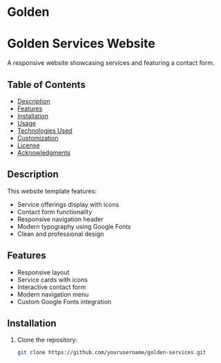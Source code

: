 # Golden

# Golden Services Website

A responsive website showcasing services and featuring a contact form.

## Table of Contents

- [Description](#description)
- [Features](#features)
- [Installation](#installation)
- [Usage](#usage)
- [Technologies Used](#technologies-used)
- [Customization](#customization)
- [License](#license)
- [Acknowledgments](#acknowledgments)

## Description

This website template features:

- Service offerings display with icons
- Contact form functionality
- Responsive navigation header
- Modern typography using Google Fonts
- Clean and professional design

## Features

- Responsive layout
- Service cards with icons
- Interactive contact form
- Modern navigation menu
- Custom Google Fonts integration

## Installation

1. Clone the repository:
   ```bash
   git clone https://github.com/yourusername/golden-services.git
   ```
